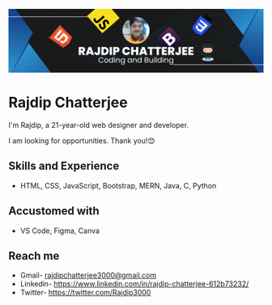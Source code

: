 ![Design and Development](https://github.com/RajdipChatterjee/RajdipChatterjee/blob/main/images/Profile%20Banner%20image.png?raw=true)
# Rajdip Chatterjee

I'm Rajdip, a 21-year-old web designer and developer.

I am looking for opportunities.
Thank you!😊

## Skills and Experience

* HTML, CSS, JavaScript, Bootstrap, MERN, Java, C, Python

## Accustomed with

* VS Code, Figma, Canva

## Reach me

* Gmail- rajdipchatterjee3000@gmail.com
* Linkedin- https://www.linkedin.com/in/rajdip-chatterjee-612b73232/
* Twitter- https://twitter.com/Rajdip3000
